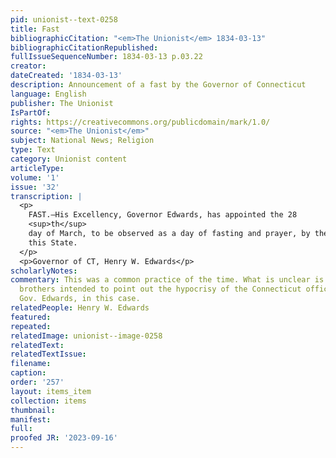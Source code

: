 ```yaml
---
pid: unionist--text-0258
title: Fast
bibliographicCitation: "<em>The Unionist</em> 1834-03-13"
bibliographicCitationRepublished: 
fullIssueSequenceNumber: 1834-03-13 p.03.22
creator: 
dateCreated: '1834-03-13'
description: Announcement of a fast by the Governor of Connecticut
language: English
publisher: The Unionist
IsPartOf: 
rights: https://creativecommons.org/publicdomain/mark/1.0/
source: "<em>The Unionist</em>"
subject: National News; Religion
type: Text
category: Unionist content
articleType: 
volume: '1'
issue: '32'
transcription: |
  <p>
    FAST.—His Excellency, Governor Edwards, has appointed the 28
    <sup>th</sup>
    day of March, to be observed as a day of fasting and prayer, by the people of
    this State.
  </p>
  <p>Governor of CT, Henry W. Edwards</p>
scholarlyNotes: 
commentary: This was a common practice of the time. What is unclear is if the Burleigh
  brothers intended to point out the hypocrisy of the Connecticut officials, particularly
  Gov. Edwards, in this case.
relatedPeople: Henry W. Edwards
featured: 
repeated: 
relatedImage: unionist--image-0258
relatedText: 
relatedTextIssue: 
filename: 
caption: 
order: '257'
layout: items_item
collection: items
thumbnail: 
manifest: 
full: 
proofed JR: '2023-09-16'
---
```

